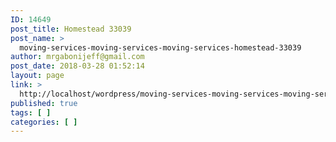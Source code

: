 ```yaml
---
ID: 14649
post_title: Homestead 33039
post_name: >
  moving-services-moving-services-moving-services-homestead-33039
author: mrgabonijeff@gmail.com
post_date: 2018-03-28 01:52:14
layout: page
link: >
  http://localhost/wordpress/moving-services-moving-services-moving-services-homestead-33039/
published: true
tags: [ ]
categories: [ ]
---
```

